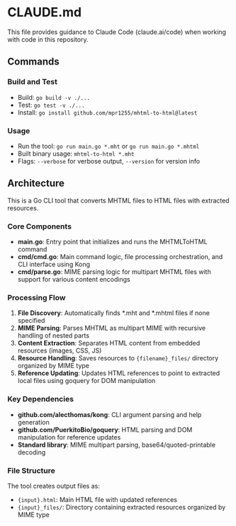 # CLAUDE.md

This file provides guidance to Claude Code (claude.ai/code) when working with code in this repository.

## Commands

### Build and Test
- Build: `go build -v ./...`
- Test: `go test -v ./...`
- Install: `go install github.com/mpr1255/mhtml-to-html@latest`

### Usage
- Run the tool: `go run main.go *.mht` or `go run main.go *.mhtml`
- Built binary usage: `mhtml-to-html *.mht`
- Flags: `--verbose` for verbose output, `--version` for version info

## Architecture

This is a Go CLI tool that converts MHTML files to HTML files with extracted resources.

### Core Components

- **main.go**: Entry point that initializes and runs the MHTMLToHTML command
- **cmd/cmd.go**: Main command logic, file processing orchestration, and CLI interface using Kong
- **cmd/parse.go**: MIME parsing logic for multipart MHTML files with support for various content encodings

### Processing Flow

1. **File Discovery**: Automatically finds *.mht and *.mhtml files if none specified
2. **MIME Parsing**: Parses MHTML as multipart MIME with recursive handling of nested parts
3. **Content Extraction**: Separates HTML content from embedded resources (images, CSS, JS)
4. **Resource Handling**: Saves resources to `{filename}_files/` directory organized by MIME type
5. **Reference Updating**: Updates HTML references to point to extracted local files using goquery for DOM manipulation

### Key Dependencies

- **github.com/alecthomas/kong**: CLI argument parsing and help generation
- **github.com/PuerkitoBio/goquery**: HTML parsing and DOM manipulation for reference updates
- **Standard library**: MIME multipart parsing, base64/quoted-printable decoding

### File Structure

The tool creates output files as:
- `{input}.html`: Main HTML file with updated references
- `{input}_files/`: Directory containing extracted resources organized by MIME type